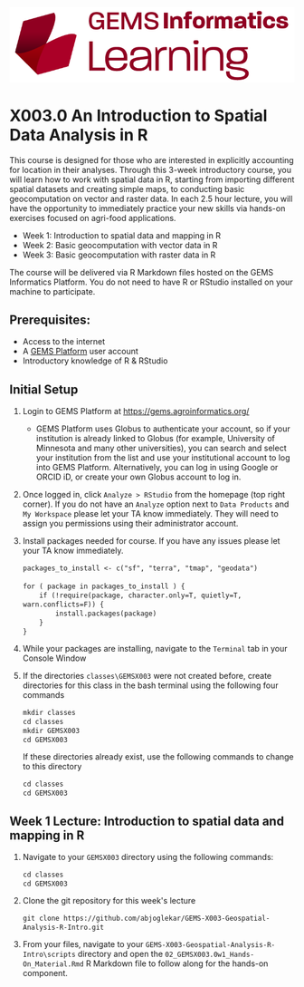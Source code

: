 <img src="images/GEMS Informatics Learning.png" width=600 alt="GEMS Learning Logo" title="GEMS Learning" />

# X003.0 An Introduction to Spatial Data Analysis in R

This course is designed for those who are interested in explicitly accounting for location in their analyses. Through this 3-week introductory course, you will learn how to work with spatial data in R, starting from importing different spatial datasets and creating simple maps, to conducting basic geocomputation on vector and raster data. In each 2.5 hour lecture, you will have the opportunity to immediately practice your new skills via hands-on exercises focused on agri-food applications. 

- Week 1: Introduction to spatial data and mapping in R
- Week 2: Basic geocomputation with vector data in R
- Week 3: Basic geocomputation with raster data in R 

The course will be delivered via R Markdown files hosted on the GEMS Informatics Platform. You do not need to have R or RStudio installed on your machine to participate.

## Prerequisites: 
- Access to the internet
- A [GEMS Platform](https://gems.agroinformatics.org/webui/#) user account
- Introductory knowledge of R & RStudio  

## Initial Setup
1. Login to GEMS Platform at https://gems.agroinformatics.org/
    - GEMS Platform uses Globus to authenticate your account, so if your institution is already linked to Globus (for example, University of Minnesota and many other universities), you can search and select your institution from the list and use your institutional account to log into GEMS Platform. Alternatively, you can log in using Google or ORCID iD, or create  your own Globus account to log in.   
    
2. Once logged in, click `Analyze > RStudio` from the homepage (top right corner). If you do not have an `Analyze` option next to `Data Products` and `My Workspace` please let your TA know immediately. They will need to assign you permissions using their administrator account. 

3. Install packages needed for course. If you have any issues please let your TA know immediately. 
    ```shell
    packages_to_install <- c("sf", "terra", "tmap", "geodata")
    
    for ( package in packages_to_install ) {
        if (!require(package, character.only=T, quietly=T, warn.conflicts=F)) {
            install.packages(package)
        }
    }
    ```

4. While your packages are installing, navigate to the `Terminal` tab in your Console Window

5. If the directories `classes\GEMSX003` were not created before, create directories for this class in the bash terminal using the following four commands  
    ```shell
    mkdir classes  
    cd classes  
    mkdir GEMSX003  
    cd GEMSX003
    ```  
    If these directories already exist, use the following commands to change to this directory
    ```shell
    cd classes
    cd GEMSX003
    ```
    
    
## Week 1 Lecture: Introduction to spatial data and mapping in R
1. Navigate to your `GEMSX003` directory using the following commands:
    ```shell
    cd classes
    cd GEMSX003
    ```
2. Clone the git repository for this week's lecture  
    ```shell
    git clone https://github.com/abjoglekar/GEMS-X003-Geospatial-Analysis-R-Intro.git
    ```
3. From your files, navigate to your `GEMS-X003-Geospatial-Analysis-R-Intro\scripts` directory and open the `02_GEMSX003.0w1_Hands-On_Material.Rmd` R Markdown file to follow along for the hands-on component. 

